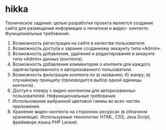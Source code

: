 # hikka
Техническое задание: целью разработки проекта является создание сайта для размещения информации о печатном и видео- контенте.
Функциональные требования:
1.	Возможность регистрации на сайте в качестве пользователя. 
2.	Возможность доступа к заранее созданному аккаунту типа «Admin».
3.	Возможность добавления, удаления и редактирования в аккаунте типа «Admin» данных (контента).
4.	Возможность добавления комментария о контенте для каждого зарегистрированного и авторизованного пользователя.
5.	Возможность фильтрации контента по а) названию; б) жанру; в) случайному принципу (производится выбор одной единицы контента). 
6.	Доступ к плееру с видео-контентом для авторизованных пользователей.
Нефункциональные требования:
1.	Использование выбранной цветовой гаммы во всех частях приложения.
2.	Хранение видео-контента на сторонних ресурсах (в облачном хранилище).
Используемые технологии: HTML, CSS, Java Script, фреймворк языка PHP Laravel.

